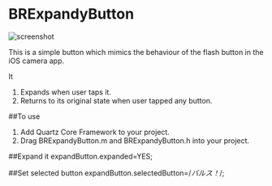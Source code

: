 BRExpandyButton
===============
![screenshot][1]

This is a simple button which mimics the behaviour of the flash button in the iOS camera app.

It

1. Expands when user taps it.
2. Returns to its original state when user tapped any button.

##To use

1. Add Quartz Core Framework to your project.
2. Drag BRExpandyButton.m and BRExpandyButton.h into your project.


##Expand it
    expandButton.expanded=YES;

##Set selected button
    expandButton.selectedButton=/*バルス！*/;

[1]: http://b123400.github.com/BRExpandyButton/screenshot.png

